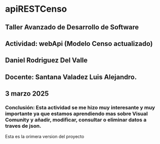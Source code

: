 # apiRESTCenso
## Taller Avanzado de Desarrollo de Software
## Actividad: webApi (Modelo Censo actualizado)
## Daniel Rodriguez Del Valle
## Docente: Santana Valadez Luis Alejandro.
## 3 marzo 2025
### Conclusión: Esta actividad se me hizo muy interesante y muy importante ya que estamos aprendiendo mas sobre Visual Comunity y añadir, modificar, consultar o eliminar datos a traves de json.
Esta es la orimera version del proyecto